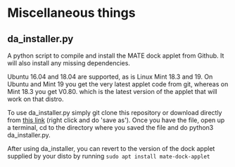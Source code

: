 # Miscellaneous things

## da_installer.py

A python script to compile and install the MATE dock applet from Github. It will also install any missing dependencies. 

Ubuntu 16.04 and 18.04 are supported, as is Linux Mint 18.3 and 19. On Ubuntu and Mint 19 you get the very latest applet code from git, whereas on Mint 18.3 you get V0.80. which is the latest version of the applet that will work on that distro.

To use da_installer.py simply git clone this repository or download directly from [this link](https://raw.githubusercontent.com/robint99/misc/master/da_installer.py) (right click and do 'save as'). Once you have the file, open up a terminal, cd to the directory where you saved the file and do python3 da_installer.py. 

After using da_installer, you can revert to the version of the dock applet supplied by your disto by running `sudo apt install mate-dock-applet`
